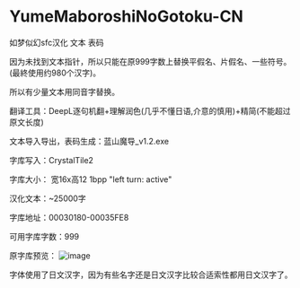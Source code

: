 # YumeMaboroshiNoGotoku-CN
如梦似幻sfc汉化 文本 表码

因为未找到文本指针，所以只能在原999字数上替换平假名、片假名、一些符号。(最終使用约980个汉字)。

所以有少量文本用同音字替换。

翻译工具：DeepL逐句机翻+理解润色(几乎不懂日语,介意的慎用)+精简(不能超过原文长度)

文本导入导出，表码生成：蓝山魔导_v1.2.exe

字库写入：CrystalTile2

字库大小： 宽16x高12 1bpp "left turn: active"

汉化文本：~25000字

字库地址：00030180-00035FE8

可用字库字数：999

原字库预览：
![image](https://user-images.githubusercontent.com/21074119/159101750-40e66063-2893-4f4c-991a-6c5b30922d4a.png)

字体使用了日文汉字，因为有些名字还是日文汉字比较合适索性都用日文汉字了。
